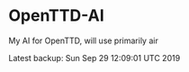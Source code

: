 # OpenTTD-AI
My AI for OpenTTD, will use primarily air

Latest backup: Sun Sep 29 12:09:01 UTC 2019
